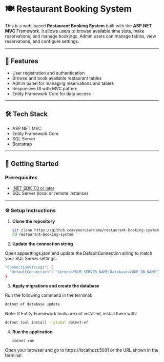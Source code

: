 # 🍽️ Restaurant Booking System

This is a web-based **Restaurant Booking System** built with the **ASP.NET MVC** Framework. It allows users to browse available time slots, make reservations, and manage bookings. Admin users can manage tables, view reservations, and configure settings.

---

## 📌 Features

- User registration and authentication
- Browse and book available restaurant tables
- Admin panel for managing reservations and tables
- Responsive UI with MVC pattern
- Entity Framework Core for data access

---

## 🛠️ Tech Stack

- ASP.NET MVC
- Entity Framework Core
- SQL Server
- Bootstrap

---

## 🚀 Getting Started

### Prerequisites

- [.NET SDK 7.0 or later](https://dotnet.microsoft.com/)
- SQL Server (local or remote instance)

---

### ⚙️ Setup Instructions

1. **Clone the repository**

   ```bash
   git clone https://github.com/yourusername/restaurant-booking-system.git
   cd restaurant-booking-system

2. **Update the connection string**

Open appsettings.json and update the DefaultConnection string to match your SQL Server settings:

   ```bash
   "ConnectionStrings": {
     "DefaultConnection": "Server=YOUR_SERVER_NAME;Database=YOUR_DB_NAME;Trusted_Connection=True;MultipleActiveResultSets=true"
   }
   ```

3. **Apply migrations and create the database**

Run the following command in the terminal:

   ```bash
   dotnet ef database update
   ```  
Note: If Entity Framework tools are not installed, install them with:

   ```bash
   dotnet tool install --global dotnet-ef
   ```

4. **Run the application**

    ```bash
    dotnet run
    
Open your browser and go to https://localhost:5001 or the URL shown in the terminal.
